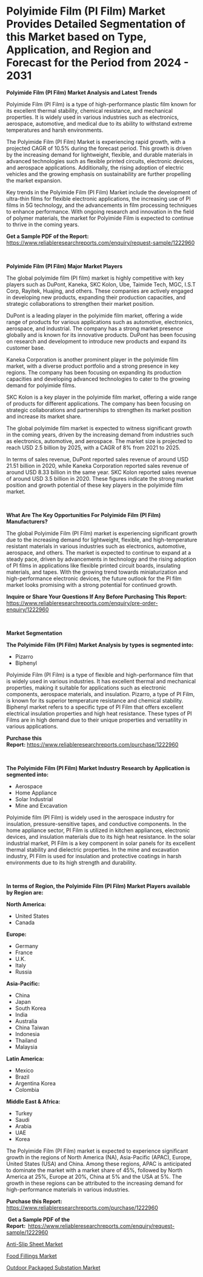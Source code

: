 <p><h1>Polyimide Film (PI Film) Market Provides Detailed Segmentation of this Market based on Type, Application, and Region and Forecast for the Period from 2024 - 2031</h1></p><p><strong>Polyimide Film (PI Film) Market Analysis and Latest Trends</strong></p>
<p><p>Polyimide Film (PI Film) is a type of high-performance plastic film known for its excellent thermal stability, chemical resistance, and mechanical properties. It is widely used in various industries such as electronics, aerospace, automotive, and medical due to its ability to withstand extreme temperatures and harsh environments.</p><p>The Polyimide Film (PI Film) Market is experiencing rapid growth, with a projected CAGR of 10.5% during the forecast period. This growth is driven by the increasing demand for lightweight, flexible, and durable materials in advanced technologies such as flexible printed circuits, electronic devices, and aerospace applications. Additionally, the rising adoption of electric vehicles and the growing emphasis on sustainability are further propelling the market expansion.</p><p>Key trends in the Polyimide Film (PI Film) Market include the development of ultra-thin films for flexible electronic applications, the increasing use of PI films in 5G technology, and the advancements in film processing techniques to enhance performance. With ongoing research and innovation in the field of polymer materials, the market for Polyimide Film is expected to continue to thrive in the coming years.</p></p>
<p><strong>Get a Sample PDF of the Report:&nbsp;</strong> <a href="https://www.reliableresearchreports.com/enquiry/request-sample/1222960">https://www.reliableresearchreports.com/enquiry/request-sample/1222960</a></p>
<p>&nbsp;</p>
<p><strong>Polyimide Film (PI Film) Major Market Players</strong></p>
<p><p>The global polyimide film (PI film) market is highly competitive with key players such as DuPont, Kaneka, SKC Kolon, Ube, Taimide Tech, MGC, I.S.T Corp, Rayitek, Huajing, and others. These companies are actively engaged in developing new products, expanding their production capacities, and strategic collaborations to strengthen their market position.</p><p>DuPont is a leading player in the polyimide film market, offering a wide range of products for various applications such as automotive, electronics, aerospace, and industrial. The company has a strong market presence globally and is known for its innovative products. DuPont has been focusing on research and development to introduce new products and expand its customer base.</p><p>Kaneka Corporation is another prominent player in the polyimide film market, with a diverse product portfolio and a strong presence in key regions. The company has been focusing on expanding its production capacities and developing advanced technologies to cater to the growing demand for polyimide films.</p><p>SKC Kolon is a key player in the polyimide film market, offering a wide range of products for different applications. The company has been focusing on strategic collaborations and partnerships to strengthen its market position and increase its market share.</p><p>The global polyimide film market is expected to witness significant growth in the coming years, driven by the increasing demand from industries such as electronics, automotive, and aerospace. The market size is projected to reach USD 2.5 billion by 2025, with a CAGR of 8% from 2021 to 2025.</p><p>In terms of sales revenue, DuPont reported sales revenue of around USD 21.51 billion in 2020, while Kaneka Corporation reported sales revenue of around USD 8.33 billion in the same year. SKC Kolon reported sales revenue of around USD 3.5 billion in 2020. These figures indicate the strong market position and growth potential of these key players in the polyimide film market.</p></p>
<p>&nbsp;</p>
<p><strong>What Are The Key Opportunities For Polyimide Film (PI Film) Manufacturers?</strong></p>
<p><p>The global Polyimide Film (PI Film) market is experiencing significant growth due to the increasing demand for lightweight, flexible, and high-temperature resistant materials in various industries such as electronics, automotive, aerospace, and others. The market is expected to continue to expand at a steady pace, driven by advancements in technology and the rising adoption of PI films in applications like flexible printed circuit boards, insulating materials, and tapes. With the growing trend towards miniaturization and high-performance electronic devices, the future outlook for the PI film market looks promising with a strong potential for continued growth.</p></p>
<p><strong>Inquire or Share Your Questions If Any Before Purchasing This Report:</strong> <a href="https://www.reliableresearchreports.com/enquiry/pre-order-enquiry/1222960">https://www.reliableresearchreports.com/enquiry/pre-order-enquiry/1222960</a></p>
<p>&nbsp;</p>
<p><strong>Market Segmentation</strong></p>
<p><strong>The Polyimide Film (PI Film) Market Analysis by types is segmented into:</strong></p>
<p><ul><li>Pizarro</li><li>Biphenyl</li></ul></p>
<p><p>Polyimide Film (PI Film) is a type of flexible and high-performance film that is widely used in various industries. It has excellent thermal and mechanical properties, making it suitable for applications such as electronic components, aerospace materials, and insulation. Pizarro, a type of PI Film, is known for its superior temperature resistance and chemical stability. Biphenyl market refers to a specific type of PI Film that offers excellent electrical insulation properties and high heat resistance. These types of PI Films are in high demand due to their unique properties and versatility in various applications.</p></p>
<p><strong>Purchase this Report:&nbsp;</strong><a href="https://www.reliableresearchreports.com/purchase/1222960">https://www.reliableresearchreports.com/purchase/1222960</a></p>
<p>&nbsp;</p>
<p><strong>The Polyimide Film (PI Film) Market Industry Research by Application is segmented into:</strong></p>
<p><ul><li>Aerospace</li><li>Home Appliance</li><li>Solar Industrial</li><li>Mine and Excavation</li></ul></p>
<p><p>Polyimide film (PI Film) is widely used in the aerospace industry for insulation, pressure-sensitive tapes, and conductive components. In the home appliance sector, PI Film is utilized in kitchen appliances, electronic devices, and insulation materials due to its high heat resistance. In the solar industrial market, PI Film is a key component in solar panels for its excellent thermal stability and dielectric properties. In the mine and excavation industry, PI Film is used for insulation and protective coatings in harsh environments due to its high strength and durability.</p></p>
<p>&nbsp;</p>
<p><strong>In terms of Region, the Polyimide Film (PI Film) Market Players available by Region are:</strong></p>
<p>
    <p> <strong> North America: </strong>
        <ul>
            <li>United States</li>
            <li>Canada</li>
        </ul>
        </p> 
    <p> <strong> Europe: </strong>
        <ul>
            <li>Germany</li>
            <li>France</li>
            <li>U.K.</li>
            <li>Italy</li>
            <li>Russia</li>
        </ul>
        </p> 
    <p> <strong> Asia-Pacific: </strong>
        <ul>
            <li>China</li>
            <li>Japan</li>
            <li>South Korea</li>
            <li>India</li>
            <li>Australia</li>
            <li>China Taiwan</li>
            <li>Indonesia</li>
            <li>Thailand</li>
            <li>Malaysia</li>
        </ul>
        </p> 
    <p> <strong> Latin America: </strong>
        <ul>
            <li>Mexico</li>
            <li>Brazil</li>
            <li>Argentina Korea</li>
            <li>Colombia</li>
        </ul>
        </p> 
    <p> <strong> Middle East & Africa: </strong>
        <ul>
            <li>Turkey</li>
            <li>Saudi</li>
            <li>Arabia</li>
            <li>UAE</li>
            <li>Korea</li>
        </ul>
    </p>
    </p>
<p><p>The Polyimide Film (PI Film) market is expected to experience significant growth in the regions of North America (NA), Asia-Pacific (APAC), Europe, United States (USA) and China. Among these regions, APAC is anticipated to dominate the market with a market share of 45%, followed by North America at 25%, Europe at 20%, China at 5% and the USA at 5%. The growth in these regions can be attributed to the increasing demand for high-performance materials in various industries.</p></p>
<p><strong>Purchase this Report: </strong><a href="https://www.reliableresearchreports.com/purchase/1222960">https://www.reliableresearchreports.com/purchase/1222960</a></p>
<p>&nbsp;<strong>Get a Sample PDF of the Report:&nbsp;&nbsp;</strong><a href="https://www.reliableresearchreports.com/enquiry/request-sample/1222960">https://www.reliableresearchreports.com/enquiry/request-sample/1222960</a></p>
<p><strong></strong></p>
<p><p><a href="https://github.com/RickHolmes3/Market-Research-Report-List-3/blob/main/anti-slip-sheet-market.md">Anti-Slip Sheet Market</a></p><p><a href="https://view.publitas.com/reportprime-1/food-fillings-market-research-report-provides-thorough-industry-overview-which-offers-an-in-depth-analysis-of-product-trends-and-new-market-divisions/">Food Fillings Market</a></p><p><a href="https://natural-crush-b99.notion.site/Global-Outdoor-Packaged-Substation-Market-by-Types-Applications-and-Major-Players-with-Regional-G-267bf1de5f484ebb9fa3dd6a727e14a2">Outdoor Packaged Substation Market</a></p></p>